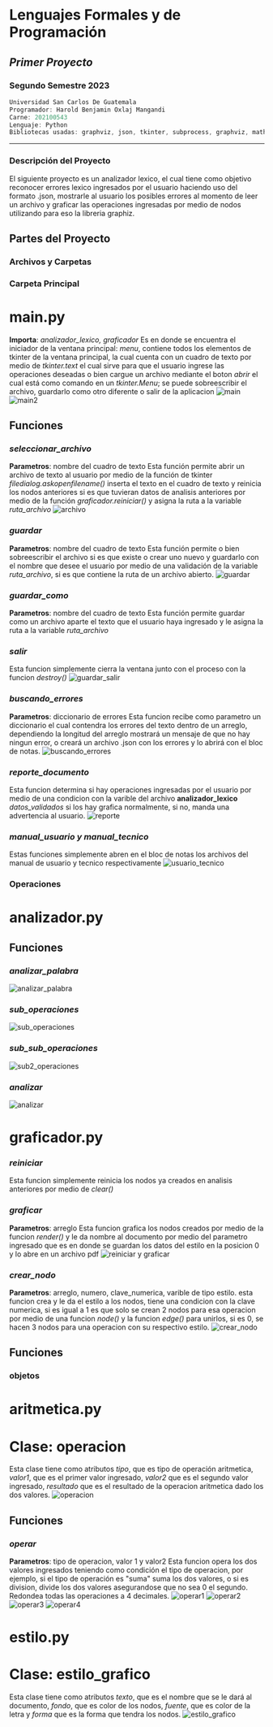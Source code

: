 # **Lenguajes Formales y de Programación**
## *Primer Proyecto*
### **Segundo Semestre 2023**

```js
Universidad San Carlos De Guatemala
Programador: Harold Benjamin Oxlaj Mangandi
Carne: 202100543
Lenguaje: Python
Bibliotecas usadas: graphviz, json, tkinter, subprocess, graphviz, math
```
---
### Descripción del Proyecto
El siguiente proyecto es un analizador lexico, el cual tiene como objetivo reconocer errores lexico ingresados por el usuario haciendo uso del formato .json, mostrarle al usuario los posibles errores al momento de leer un archivo y graficar las operaciones ingresadas por medio de nodos utilizando para eso la libreria graphiz.
## Partes del Proyecto
### **Archivos y Carpetas**
### Carpeta Principal
# main.py
**Importa**: *analizador_lexico, graficador*
Es en donde se encuentra el iniciador de la ventana principal: *menu*, contiene todos los elementos de tkinter de la ventana principal, la cual cuenta con un cuadro de texto por medio de *tkinter.text* el cual sirve para que el usuario ingrese las operaciones deseadas o bien cargue un archivo mediante el boton *abrir* el cual está como comando en un *tkinter.Menu*; se puede sobreescribir el archivo, guardarlo como otro diferente o salir de la aplicacion
![main](https://i.ibb.co/Yy8rpyd/menu1.png)
![main2](https://i.ibb.co/DYd09Rg/menu2.png)
## **Funciones**
### *seleccionar_archivo*
**Parametros**: nombre del cuadro de texto
Esta función permite abrir un archivo de texto al usuario por medio de la función de tkinter 
*filedialog.askopenfilename()* inserta el texto en el cuadro de texto y reinicia los nodos anteriores si es que tuvieran datos de analisis anteriores por medio de la función *graficador.reiniciar()* y asigna la ruta a la variable *ruta_archivo*
![archivo](https://i.ibb.co/tBpNm9y/seleccionar-archivo.png)
### *guardar*
**Parametros**: nombre del cuadro de texto
Esta función permite o bien sobreescribir el archivo si es que existe o crear uno nuevo y guardarlo con el nombre que desee el usuario por medio de una validación de la variable *ruta_archivo*, si es que contiene la ruta de un archivo abierto.
![guardar](https://i.ibb.co/Qksqjkq/guardar.png)
### *guardar_como*
**Parametros**: nombre del cuadro de texto
Esta función permite guardar como un archivo aparte el texto que el usuario haya ingresado y le asigna la ruta a la variable *ruta_archivo*
### *salir*
Esta funcion simplemente cierra la ventana junto con el proceso con la funcion *destroy()*
![guardar_salir](https://i.ibb.co/fnnpsrD/guardar-como-y-salir.png)
### *buscando_errores*
**Parametros**: diccionario de errores
Esta funcion recibe como parametro un diccionario el cual contendra los errores del texto dentro de un arreglo, dependiendo la longitud del arreglo mostrará un mensaje de que no hay ningun error, o creará un archivo .json con los errores y lo abrirá con el bloc de notas.
![buscando_errores](https://i.ibb.co/NtS74XV/buscando-errores.png)
### *reporte_documento*
Esta funcion determina si hay operaciones ingresadas por el usuario por medio de una condicion con la varible del archivo **analizador_lexico** *datos_validados* si los hay grafica normalmente, si no, manda una advertencia al usuario.
![reporte](https://i.ibb.co/RQwqTQ8/reporte-documento.png)
### *manual_usuario y manual_tecnico*
Estas funciones simplemente abren en el bloc de notas los archivos del manual de usuario y tecnico respectivamente
![usuario_tecnico](https://i.ibb.co/M71RbzX/usuario-tecnico.png)
### Operaciones
# analizador.py
## **Funciones**
### *analizar_palabra*
![analizar_palabra](https://i.ibb.co/Lxy3mJs/operacion.png)
### *sub_operaciones*
![sub_operaciones](https://i.ibb.co/Lxy3mJs/operacion.png)
### *sub_sub_operaciones*
![sub2_operaciones](https://i.ibb.co/Lxy3mJs/operacion.png)
### *analizar*
![analizar](https://i.ibb.co/Lxy3mJs/operacion.png)
# graficador.py
### *reiniciar*
Esta funcion simplemente reinicia los nodos ya creados en analisis anteriores por medio de *clear()*
### *graficar*
**Parametros**: arreglo
Esta funcion grafica los nodos creados por medio de la funcion *render()* y le da nombre al documento por medio del parametro ingresado que es en donde se guardan los datos del estilo en la posicion 0 y lo abre en un archivo pdf
![reiniciar y graficar](https://i.ibb.co/fFzns3y/reinicar-graficar.png)
### *crear_nodo*
**Parametros**: arreglo, numero, clave_numerica, varible de tipo estilo.
esta funcion crea y le da el estilo a los nodos, tiene una condicion con la clave numerica, si es igual a 1 es que solo se crean 2 nodos para esa operacion por medio de una funcion *node()* y la funcion *edge()* para unirlos, si es 0, se hacen 3 nodos para una operacion con su respectivo estilo.
![crear_nodo](https://i.ibb.co/fXVDPYF/crear-nodo.png)
## **Funciones**
### objetos
# aritmetica.py
# **Clase**: operacion
Esta clase tiene como atributos *tipo*, que es tipo de operación aritmetica, *valor1*, que es el primer valor ingresado, *valor2* que es el segundo valor ingresado, *resultado* que es el resultado de la operacion aritmetica dado los dos valores.
![operacion](https://i.ibb.co/Lxy3mJs/operacion.png)
## **Funciones**
### *operar*
**Parametros**: tipo de operacion, valor 1 y valor2
Esta funcion opera los dos valores ingresados teniendo como condición el tipo de operacion, por ejemplo, si el tipo de operación es "suma" suma los dos valores, o si es division, divide los dos valores asegurandose que no sea 0 el segundo.
Redondea todas las operaciones a 4 decimales.
![operar1](https://i.ibb.co/JR9T6dX/operar1.png)
![operar2](https://i.ibb.co/27XQjDx/operar2.png)
![operar3](https://i.ibb.co/ryngrCr/operar3.png)
![operar4](https://i.ibb.co/gd0dNQk/operar4.png)
# estilo.py
# **Clase**: estilo_grafico
Esta clase tiene como atributos *texto*, que es el nombre que se le dará al documento, *fondo*, que es color de los nodos, *fuente*, que es color de la letra y *forma* que es la forma que tendra los nodos.
![estilo_grafico](https://i.ibb.co/3RBPfrC/estilo-grafico.png)
